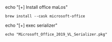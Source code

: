 echo "[+] Install office maLos"
```
brew install --cask microsoft-office
```
echo "[+] exec serializer"
```
echo "Microsoft_Office_2019_VL_Serializer.pkg"
```
